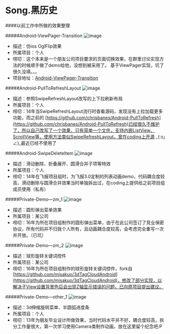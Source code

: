 # Song.黑历史
####以前工作中所做的效果整理

#####Android-ViewPager-Transition
![image](https://github.com/MidoriInu1/song.github.io/blob/master/res/demo_android_OglFlip.gif )   

+ 描述：仿ios OglFlip效果
+ 所属项目：个人
+ 唠叨：这个本来是一个朋友公司项目要求的页面切换效果，在群里讨论实现方法的时候顺手做了demo给他，没想到被采用了。
基于ViewPager实现，坑了很久没填。。。
+ 项目地址：[Android-ViewPager-Transition](https://github.com/MidoriInu1/Android-ViewPager-Transition)

#####Android-PullToRefreshLayout
![image](https://github.com/MidoriInu1/song.github.io/blob/master/res/demo_android_pulltorefresh.gif )   

+ 描述：参照SwipeRefreshLayout改写的上下拉刷新布局
+ 所属项目：个人
+ 唠叨：14年当SwipeRefreshLayout流行时查看源码，发现没有上拉加载更多功能，而之前的 [https://github.com/chrisbanes/Android-PullToRefresh](https://github.com/chrisbanes/Android-PullToRefresh)已经很久不维护了，所以自己改写了一个效果，只有简单一个文件，支持内嵌ListView、ScrollView等，使用方法类似SwipeRefreshLayout，曾在coding上开源
_(:з」∠)_最近已经不使用了

#####Android-SwipeDeleteItem
![image](https://github.com/MidoriInu1/song.github.io/blob/master/res/demo_deleteitem.gif)   

+ 描述：滑动删除、折叠展开、圆滑合并子项等特效
+ 所属项目：个人
+ 唠叨：14年在飞报项目组时，为飞报3.0定制的列表动画demo，代码耦合度较高，滑动删除与圆滑合并效果当时单独拆出过，在coding上提供给之前项目组成员使用（私有）

#####Private-Demo—zm_1
![image](https://github.com/MidoriInu1/song.github.io/blob/master/res/demo_zhaomu_1.gif)   

+ 描述：圆形弹出菜单效果
+ 所属项目：某公司
+ 唠叨：16年为所在项目组制作的圆形弹出菜单，由于在此公司签订了竞业保密协议，所有代码并不归我个人所有，且动画耦合度较高，会考虑完全重写一次并开放。（已坑）


#####Private-Demo—zm_2
![image](https://github.com/MidoriInu1/song.github.io/blob/master/res/demo_zhaomu_2.gif)   

+ 描述：球形旋转关键词控件
+ 所属项目：某公司
+ 唠叨：16年为所在项目组制作的球形旋转关键词控件，fork自[https://github.com/misakuo/3dTagCloudAndroid](https://github.com/misakuo/3dTagCloudAndroid)，修改了部分实现，以解决子View设置背景色后会出现Z轴显示错误的问题，已向原项目提出建议。

#####Private-Demo—other_1
![image](https://github.com/MidoriInu1/song.github.io/blob/master/res/demo_other_1.gif)   

+ 描述：3d伸缩旋转菜单、半圆弧进度条
+ 所属项目：个人
+ 唠叨：13年为朋友毕业设计所做效果，当时代码水平并不好，耦合度较高，拆分工作量很大，第一次学习使用Camera类制作动画，放在这里留个纪念吧:P

